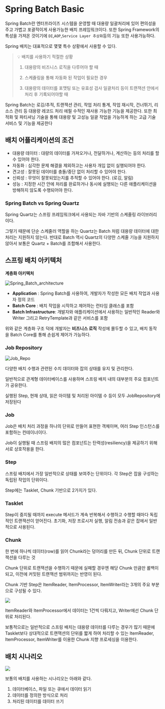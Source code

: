 # Spring Batch Basic

Spring Batch란 엔터프라이즈 시스템을 운영할 때 대용량 일괄처리에 있어 편의성을 주고 가볍고 포괄적이게 사용가능한 배치 프레임워크이다.
또한 Spring Framework의 특성을 가져온 것이기에 `DI`,`AOP`,`Service Layer 추상화`등의 기능 또한 사용가능하다.

Spring 배치는 대표적으로 몇몇 특수 상황에서 사용할 수 있다.

> 💡 배치를 사용하기 적절한 상황
> 
> 1. 대용량의 비즈니스 로직을 다루어야 할 때
> 
> 2. 스케쥴링을 통해 자동화 된 작업이 필요한 경우
> 
> 3. 대용량의 데이터를 포맷팅 또는 유효성 검사 일괄처리 등이 트랜잭션 안에서 처리 후 기록되어야할 때

Spring Batch는 로깅/추적, 트랜잭션 관리, 작업 처리 통계, 작업 재시작, 건너뛰기, 리소스 관리 등 대용량 레코드 처리 에필 수적인 재사용 가능한 기능을 제공한다.
또한 최적화 및 파티셔닝 기술을 통해 대용량 및 고성능 일괄 작업을 가능하게 하는 고급 기술 서비스 및 기능을 제공한다

## 배치 어플리케이션의 조건
- 대용량 데이터 : 대량의 데이터를 가져오거나, 전달하거나, 계산하는 등의 처리를 할 수 있어야 한다.
- 자동화 : 심각한 문제 해결을 제외하고는 사용자 개입 없이 실행되어야 한다.
- 견고성 : 잘못된 데이터를 충돌/중단 없이 처리할 수 있어야 한다.
- 신뢰성 : 무엇이 잘못되었는지를 추적할 수 있어야 한다. (로깅, 알림)
- 성능 : 지정한 시간 안에 처리를 완료하거나 동시에 실행되는 다른 애플리케이션을 방해하지 않도록 수행되어야 한다.

### Spring Batch vs Spring Quartz
Spring Quartz는 스프링 프레임워크에서 사용되는 자바 기반의 스케줄링 라이브러리이다.

그렇기 때문에 단순 스케줄러 역할을 하는 Quartz는 Batch 처럼 대용량 데이터에 대한 처리는 지원하지 않는다.
반대로 Batch 역시 Quartz의 다양한 스케줄 기능을 지원하지 않아서 보통은 Quartz + Batch를 조합해서 사용한다.

## 스프링 배치 아키텍처

**계층화 아키텍처**

![Spring_Batch_architecture](https://img1.daumcdn.net/thumb/R1280x0/?scode=mtistory2&fname=https%3A%2F%2Fblog.kakaocdn.net%2Fdn%2FbnFDbn%2Fbtrt1J2IjLo%2FGFyPOicHWmXhiTW2Ymgcck%2Fimg.png)

- **Application** : Spring Batch를 사용하여, 개발자가 작성한 모든 배치 작업과 사용자 정의 코드
- **Batch Core** : 배치 작업을 시작하고 제어하는 런타임 클래스를 포함
- **Batch Infrastructure**: 개발자와 애플리케이션에서 사용하는 일반적인 Reader와 Writer 그리고 RetryTemplate과 같은 서비스를 포함

위와 같은 계층화 구조 덕에 개발자는 **비즈니스 로직** 작성에 몰두할 수 있고, 배치 동작을 Batch Core를 통해 손쉽게 제어가 가능하다.

### Job Repository
![Job_Repo](https://img1.daumcdn.net/thumb/R1280x0/?scode=mtistory2&fname=https%3A%2F%2Fblog.kakaocdn.net%2Fdn%2FT1ug9%2FbtrtRDW0Rtm%2Fkn0txJZU27MSmo5qDKQjZ1%2Fimg.png)

다양한 배치 수행과 관련된 수치 데이터와 잡의 상태를 유지 및 관리한다.

일반적으로 관계형 데이터베이스를 사용하며 스프링 배치 내의 대부분의 주요 컴포넌트가 공유한다.

실행된 Step, 현재 상태, 읽은 아이템 및 처리된 아이템 수 등이 모두 JobRepository에 저장된다

### Job
Job은 배치 처리 과정을 하나의 단위로 만들어 표현한 객체이며, 여러 Step 인스턴스를 포함하는 컨테이너이다.

Job이 실행될 때 스프링 배치의 많은 컴포넌트는 탄력성(resiliency)을 제공하기 위해 서로 상호작용을 한다.

### Step
스프링 배치에서 가장 일반적으로 상태를 보여주는 단위이다. 각 Step은 잡을 구성하는 독립된 작업의 단위이다.

Step에는 Tasklet, Chunk 기반으로 2가지가 있다.

### Tasklet
Step이 중지될 때까지 execute 메서드가 계속 반복해서 수행하고 수행할 때마다 독립적인 트랜잭션이 얻어진다. 초기화, 저장 프로시저 실행, 알림 전송과 같은 잡에서 일반적으로 사용된다.

### Chunk
한 번에 하나씩 데이터(row)를 읽어 Chunk라는 덩어리를 만든 뒤, Chunk 단위로 트랜잭션을 다루는 것

Chunk 단위로 트랜잭션을 수행하기 때문에 실패할 경우엔 해당 Chunk 만큼만 롤백이 되고, 이전에 커밋된 트랜잭션 범위까지는 반영이 된다.

Chunk 기반 Step은 ItemReader, ItemProcessor, ItemWriter라는 3개의 주요 부분으로 구성될 수 있다.

![](https://img1.daumcdn.net/thumb/R1280x0/?scode=mtistory2&fname=https%3A%2F%2Fblog.kakaocdn.net%2Fdn%2FtNi1O%2FbtrtZ7v5HrM%2F4eLtLQJIhopD4xgbpkhJw0%2Fimg.png)

ItemReader와 ItemProcessor에서 데이터는 1건씩 다뤄지고, Writer에선 Chunk 단위로 처리된다.

보통적으로는 일반적으로 스프링 배치는 대용량 데이터를 다루는 경우가 많기 때문에 Tasklet보다 상대적으로 트랜잭션의 단위를 짧게 하여 처리할 수 있는 ItemReader, ItemProcessor, ItemWriter를 이용한 Chunk 지향 프로세싱을 이용한다.

## 배치 시나리오
![](https://deeplify.dev/assets/images/spring-batch-senario.jpg)

보통의 배치를 사용하는 시나리오는 아래와 같다.

1. 데이터베이스, 파일 또는 큐에서 데이터 읽기
2. 데이터를 정의한 방식으로 처리
3. 처리된 데이터를 데이터 쓰기
